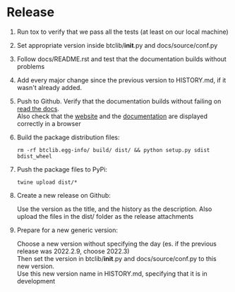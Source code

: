 # Release

1. Run tox to verify that we pass all the tests (at least on our local machine)

2. Set appropriate version inside btclib/__init__.py and docs/source/conf.py

3. Follow docs/README.rst and test that the documentation builds without problems

4. Add every major change since the previous version to HISTORY.md, if it wasn't already added.

5. Push to Github. Verify that the documentation builds without failing on [read the docs](https://readthedocs.org/projects/btclib/builds/).   
  Also check that the [website](https://btclib.org) and the [documentation](https://btclib.readthedocs.io/en/latest/) are displayed correctly in a browser

6. Build the package distribution files:

   ```rm -rf btclib.egg-info/ build/ dist/ && python setup.py sdist bdist_wheel```
   
7. Push the package files to PyPi:

    ```twine upload dist/*```

8. Create a new release on Github:

    Use the version as the title, and the history as the description. Also upload the files in the dist/ folder 
    as the release attachments
    
9. Prepare for a new generic version:

    Choose a new version without specifying the day (es. if the previous release was 2022.2.9, choose 2022.3)\
    Then set the version in btclib/__init__.py and docs/source/conf.py to this new version. \
    Use this new version name in HISTORY.md, specifying that it is in development